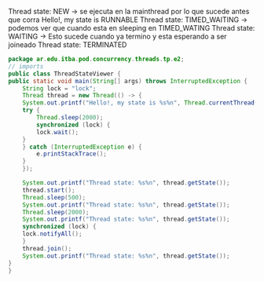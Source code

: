 Thread state: NEW -> se ejecuta en la mainthread por lo que sucede antes que corra 
Hello!, my state is RUNNABLE
Thread state: TIMED_WAITING -> podemos ver que cuando esta en sleeping en TIMED_WATING
Thread state: WAITING -> Esto sucede cuando ya termino y esta esperando a ser joineado
Thread state: TERMINATED

```java
package ar.edu.itba.pod.concurrency.threads.tp.e2;
// imports
public class ThreadStateViewer {
public static void main(String[] args) throws InterruptedException {
    String lock = "lock";
    Thread thread = new Thread(() -> {
    System.out.printf("Hello!, my state is %s%n", Thread.currentThread().getState());
    try {
        Thread.sleep(2000);
        synchronized (lock) {
        lock.wait();
    }
    } catch (InterruptedException e) {
        e.printStackTrace();
    }
    });

    System.out.printf("Thread state: %s%n", thread.getState());
    thread.start();
    Thread.sleep(500);
    System.out.printf("Thread state: %s%n", thread.getState());
    Thread.sleep(2000);
    System.out.printf("Thread state: %s%n", thread.getState());
    synchronized (lock) {
    lock.notifyAll();
    }
    thread.join();
    System.out.printf("Thread state: %s%n", thread.getState());
}
}
```